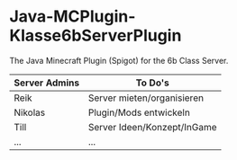 # Java-MCPlugin-Klasse6bServerPlugin
The Java Minecraft Plugin (Spigot) for the 6b Class Server.

| Server Admins | To Do's                     |
|---------------|-----------------------------|
| Reik          | Server mieten/organisieren  |
| Nikolas       | Plugin/Mods entwickeln      |
| Till          | Server Ideen/Konzept/InGame |
| ...           | ...                         |
